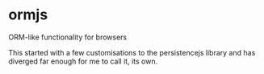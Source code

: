 # ormjs
ORM-like functionality for browsers

This started with a few customisations to the persistencejs library and has diverged far enough for me to call it, its own.
